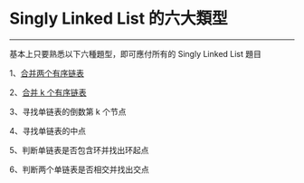 Singly Linked List 的六大類型
===================
---
基本上只要熟悉以下六種題型，即可應付所有的 Singly Linked List 題目

1、[合并两个有序链表](/21.Merge%20Two%20Sorted%20Lists/Merge%20Two%20Sorted%20Lists.md)

2、[合并 k 个有序链表](/23.%20Merge%20K%20Sorted%20Lists/Merge%20K%20Sorted%20Lists.md)

3、寻找单链表的倒数第 k 个节点

4、寻找单链表的中点

5、判断单链表是否包含环并找出环起点

6、判断两个单链表是否相交并找出交点

